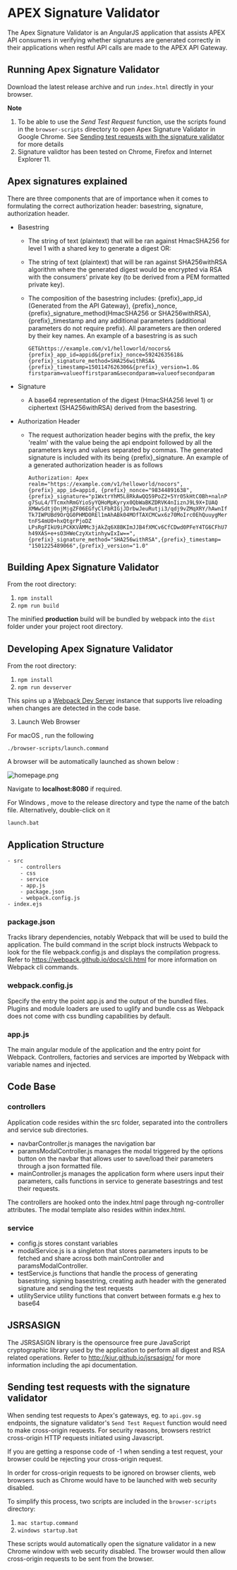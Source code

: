 # APEX Signature Validator
The Apex Signature Validator is an AngularJS application that assists APEX API consumers in verifying whether signatures 
are generated correctly in their applications when restful API calls are made to the APEX API Gateway. 

## Running Apex Signature Validator
Download the latest release archive and run `index.html` directly in your browser.

**Note**

1. To be able to use the *Send Test Request* function, use the scripts found in the `browser-scripts` directory to open Apex Signature Validator in Google Chrome. See [Sending test requests with the signature validator](#sending-test-requests-with-the-signature-validator) for more details
2. Signature validtor has been tested on Chrome, Firefox and Internet Explorer 11.

## Apex signatures explained

There are three components
that are of importance when it comes to formulating the correct authorization header: basestring, signature, authorization header.

- Basestring
    - The string of text (plaintext) that will be ran against HmacSHA256 for level 1 with a shared key to generate a digest OR:
    - The string of text (plaintext) that will be ran against SHA256withRSA algorithm where the generated digest would be 
    encrypted via RSA with the consumers' private key (to be derived from a PEM formatted private key).
    - The composition of the basestring includes: {prefix}_app_id (Generated from the API Gateway), {prefix}_nonce, {prefix}_signature_method(HmacSHA256 or SHA256withRSA), 
    {prefix}_timestamp and any additional parameters (additional parameters do not require prefix). All parameters are then ordered by 
    their key names.
    An example of a basestring is as such

        ``
        GET&https://example.com/v1/helloworld/nocors&{prefix}_app_id=appid&{prefix}_nonce=59242635618&
        {prefix}_signature_method=SHA256withRSA&{prefix}_timestamp=1501147626306&{prefix}_version=1.0&
        firstparam=valueoffirstparam&secondparam=valueofsecondparam
        ``

- Signature
    - A base64 representation of the digest (HmacSHA256 level 1) or ciphertext (SHA256withRSA) derived from the basestring.

- Authorization Header 
    - The request authorization header begins with the prefix, the key 'realm' with the value being the api endpoint followed 
    by all the parameters keys and values separated by commas. The generated signature is included with its being {prefix}_signature. 
    An example of a generated authorization header is as follows

        ``
        Authorization: Apex realm="https://example.com/v1/helloworld/nocors",{prefix}_app_id=appid,
        {prefix}_nonce="98344891638",{prefix}_signature="p1WxtrYhM5L8RkAwQQ59PoZ2+5Yr05kHtC0Bh+nalnPg7SuL4/TTcmxhRmGYioSyYQHoMpKyryx0QbWaBKZDRVK4nIiznJ9L9X+IUAQ
        XMWwSdtjOnjMjgZF06EGfyClFbRIGjJDrbwJeuRutji3/qdj9vZMqXRY/hAwnIfTk7IWPUBd9OrQG0PHMDOREl1mAhABk04MOfTAXCMCwx6z70MoIrc0EhQuuygMertnFS4mU0+hxQtgrPjoDZ
        LPsRgFIkU9iPCKKVAMMc3jAkZq6X8BKImJJB4fXMCv6CfCDwd0PFeY4TG6CFhU7h49XAS+e+sO3HWeCzyXxtinhywIxIw==",{prefix}_signature_method="SHA256withRSA",{prefix}_timestamp=
        "1501225489066",{prefix}_version="1.0"
        ``

## Building Apex Signature Validator
From the root directory:

1. `npm install`
2. `npm run build`

The minified **production** build will be bundled by webpack into the `dist` folder under your project root directory.

## Developing Apex Signature Validator

From the root directory:

1. `npm install`
2. `npm run devserver`

This spins up a [Webpack Dev Server](https://github.com/webpack/webpack-dev-server) instance that supports live reloading when changes are detected in the code base.

3. Launch Web Browser

For macOS , run the following

```
./browser-scripts/launch.command
```

A browser will be automatically launched as shown below :

![homepage.png](https://github.com/GovTechSG/apex-signature-validator/blob/master/assets/homepage.png)

Navigate to **localhost:8080** if required.

For Windows , move to the release directory and type the name of the batch file. Alternatively, double-click on it
```
launch.bat
```

## Application Structure
```
- src
    - controllers
    - css
    - service
    - app.js 
    - package.json
    - webpack.config.js
- index.ejs
```

### package.json
Tracks library dependencies, notably Webpack that will be used to build the application. The build command in the script block 
instructs Webpack to look for the file webpack.config.js and displays the compilation progress. Refer to 
https://webpack.github.io/docs/cli.html for more information on Webpack cli commands.

### webpack.config.js
Specify the entry the point app.js and the output of the bundled files. Plugins and module loaders are used to uglify and 
bundle css as Webpack does not come with css bundling capabilities by default.

### app.js
The main angular module of the application and the entry point for Webpack. Controllers, factories and services are imported 
by Webpack with variable names and injected.

## Code Base
### controllers
Application code resides within the src folder, separated into the controllers and service sub directories. 
 - navbarController.js manages the navigation bar
 - paramsModalController.js manages the modal triggered by the options button on the navbar that allows user to save/load their parameters 
 through a json formatted file. 
 - mainController.js manages the application form where users input their parameters, calls functions in service to generate 
 basestrings and test their requests. 

The controllers are hooked onto the index.html page through ng-controller attributes. The modal template also resides
 within index.html.
### service
- config.js stores constant variables
- modalService.js is a singleton that stores parameters inputs to be fetched and share across both mainController and paramsModalController.
- testService.js functions that handle the process of generating basestring, signing basestring, creating auth header with the generated signature and sending the
test requests
- utilityService utility functions that convert between formats e.g hex to base64

## JSRSASIGN
The JSRSASIGN library is the opensource free pure JavaScript cryptographic library used by the application to perform all digest and RSA related 
operations. Refer to http://kjur.github.io/jsrsasign/ for more information including the api documentation.

## Sending test requests with the signature validator
When sending test requests to Apex's gateways, eg. to `api.gov.sg` endpoints, the signature validator's `Send Test Request` function would need to make cross-origin requests. For security reasons, browsers restrict cross-origin HTTP requests initiated using Javascript.

If you are getting a response code of -1 when sending a test request, your browser could be rejecting your cross-origin request.

In order for cross-origin requests to be ignored on browser clients, web browsers such as Chrome would have to be launched with web security disabled.

To simplify this process, two scripts are included in the `browser-scripts` directory:

1. `mac startup.command`
2. `windows startup.bat`

These scripts would automatically open the signature validator in a new Chrome window with web security disabled. The browser would then allow cross-origin requests to be sent from the browser.
